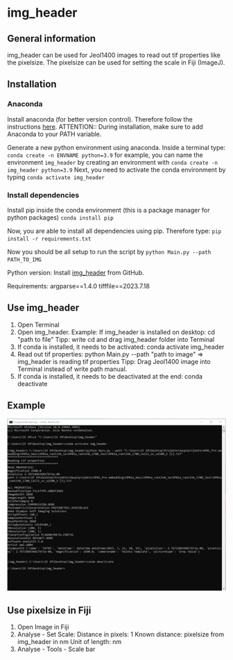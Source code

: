 # img_header

## General information
img_header can be used for Jeol1400 images to read out tif properties like the pixelsize.
The pixelsize can be used for setting the scale in Fiji (ImageJ).

## Installation
### Anaconda
Install anaconda (for better version control). Therefore follow the instructions [here](https://docs.anaconda.com/free/anaconda/install/windows/). 
ATTENTION:: During installation, make sure to add Anaconda to your PATH variable. 

Generate a new python environment using anaconda. Inside a terminal type:
`conda create -n ENVNAME python=3.9` 
for example, you can name the environment `img_header` by creating an environment with
`conda create -n img_header python=3.9`
Next, you need to activate the conda environment by typing
`conda activate img_header`

### Install dependencies
Install pip inside the conda environment (this is a package manager for python packages)
`conda install pip`

Now, you are able to install all dependencies using pip. Therefore type:
`pip install -r requirements.txt`

Now you should be all setup to run the script by 
`python Main.py --path PATH_TO_IMG`


Python version: 
Install [img_header](https://github.com/HannahKniesel/img_header.git) from GitHub.

Requirements:
argparse==1.4.0
tifffile==2023.7.18

## Use img_header
1. Open Terminal
2. Open img_header. Example: If img_header is installed on desktop: cd "path to file"
Tipp: write cd and drag img_header folder into Terminal
3. If conda is installed, it needs to be activated: conda activate img_header
4. Read out tif properties: python Main.py --path "path to image"
=> img_header is reading tif properties
Tipp: Drag Jeol1400 image into Terminal instead of write path manual.
5. If conda is installed, it needs to be deactivated at the end: conda deactivate

## Example
![Example of using img_header for Jeol1400 images](Example.png)

## Use pixelsize in Fiji
1. Open Image in Fiji
2. Analyse - Set Scale: 
	Distance in pixels: 1
	Known distance: pixelsize from img_header in nm
	Unit of length: nm
3. Analyse - Tools - Scale bar